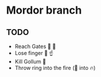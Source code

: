 # Mordor branch 



## TODO
- Reach Gates :ticket: :traffic_light:
- Lose finger :hamburger: :point_up:
- Kill Gollum :new_moon_with_face:
- Throw ring into the fire (:ring: into :fire:)


